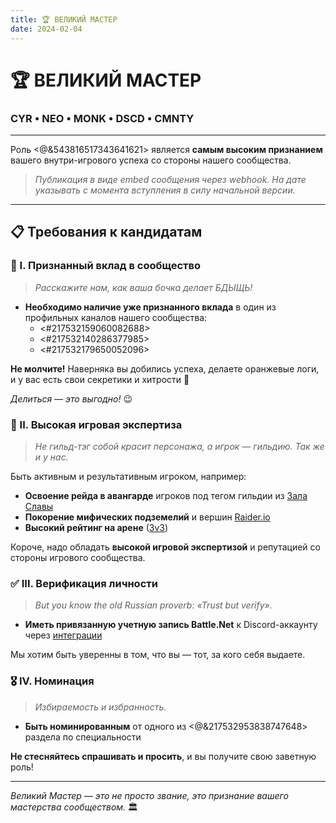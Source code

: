 ```yaml
---
title: 🏆 ВЕЛИКИЙ МАСТЕР
date: 2024-02-04
---
```


# 🏆 ВЕЛИКИЙ МАСТЕР

### CYR • NEO • MONK • DSCD • CMNTY

---

Роль <@&543816517343641621> является **самым высоким признанием** вашего внутри-игрового успеха со стороны нашего сообщества.

> *Публикация в виде embed сообщения через webhook. На дате указывать с момента вступления в силу начальной версии.*

---

## 📋 Требования к кандидатам

### 🎯 I. Признанный вклад в сообщество
> *Расскажите нам, как ваша бочка делает БДЫЩЬ!*

- **Необходимо наличие уже признанного вклада** в один из профильных каналов нашего сообщества:
  - <#217532159060082688>
  - <#217532140286377985>
  - <#217532179650052096>

**Не молчите!** Наверняка вы добились успеха, делаете оранжевые логи, и у вас есть свои секретики и хитрости 🤭

*Делиться — это выгодно!* 😉

### 🏅 II. Высокая игровая экспертиза
> *Не гильд-тэг собой красит персонажа, а игрок — гильдию. Так же и у нас.*

Быть активным и результативным игроком, например:
- **Освоение рейда в авангарде** игроков под тегом гильдии из [Зала Славы](https://worldofwarcraft.blizzard.com/en-gb/game/hall-of-fame/mythic-raid)
- **Покорение мифических подземелий** и вершин [Raider.io](https://raider.io)
- **Высокий рейтинг на арене** ([3v3](https://worldofwarcraft.blizzard.com/en-gb/game/pvp/leaderboards/3v3))

Короче, надо обладать **высокой игровой экспертизой** и репутацией со стороны игрового сообщества.

### ✅ III. Верификация личности
> *But you know the old Russian proverb: «Trust but verify».*

- **Иметь привязанную учетную запись Battle.Net** к Discord-аккаунту через [интеграции](https://support.discord.com/hc/ru/articles/8063233404823-Интеграции-и-Связанные-Роли-Участники-Сообщества)

Мы хотим быть уверенны в том, что вы — тот, за кого себя выдаете.

### 🎖️ IV. Номинация
> *Избираемость и избранность.*

- **Быть номинированным** от одного из <@&217532953838747648> раздела по специальности

**Не стесняйтесь спрашивать и просить**, и вы получите свою заветную роль!

---

*Великий Мастер — это не просто звание, это признание вашего мастерства сообществом.* 🏛️
